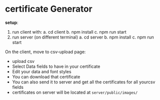 # certificate Generator 

**setup**:
  1. run client with:
    a. cd client
    b. npm install
    c. npm run start
  2. run server (on different terminal) 
    a. cd server
    b. npm install
    c. npm run start

On the client, move to csv-upload page:
- upload csv
- Select Data fields to have in your certificate
- Edit your data and font styles
- You can download that certificate
- You can also send it to server and get all the certificates for all yourcsv fields
- certificates on server will be located at `server/public/images/`


